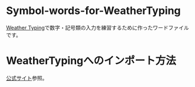# Symbol-words-for-WeatherTyping
[Weather Typing](https://denasu.com/software/weathertyping.html)で数字・記号類の入力を練習するために作ったワードファイルです。

# WeatherTypingへのインポート方法
[公式サイト](https://denasu.com/software/wtfaq.html)参照。
